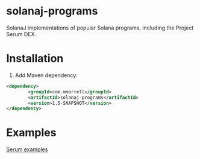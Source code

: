 # solanaj-programs

SolanaJ implementations of popular Solana programs, including the Project Serum DEX.

# Installation
1. Add Maven dependency:

```xml
<dependency>
        <groupId>com.mmorrell</groupId>
        <artifactId>solanaj-programs</artifactId>
        <version>1.5-SNAPSHOT</version>
</dependency>
```

# Examples
[Serum examples](https://github.com/skynetcap/solanaj-programs/blob/master/serum/README.md)
